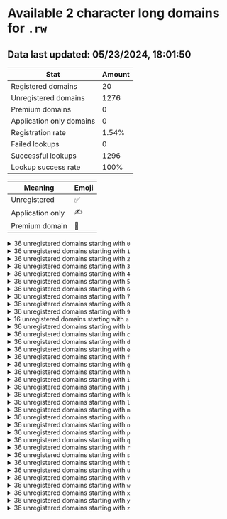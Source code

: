 # Available 2 character long domains for `.rw`

## Data last updated: 05/23/2024, 18:01:50

|Stat|Amount|
|--|--|
|Registered domains|20|
|Unregistered domains|1276|
|Premium domains|0|
|Application only domains|0|
|Registration rate|1.54%|
|Failed lookups|0|
|Successful lookups|1296|
|Lookup success rate|100%|


|Meaning|Emoji|
|--|--|
|Unregistered|:white_check_mark:|
|Application only|:writing_hand:|
|Premium domain|:gem:|

<details>
<summary>36 unregistered domains starting with <bold><code>0</code></bold></summary>

|Type|Domain|
|--|--|
|:white_check_mark:|`00.rw`|
|:white_check_mark:|`01.rw`|
|:white_check_mark:|`02.rw`|
|:white_check_mark:|`03.rw`|
|:white_check_mark:|`04.rw`|
|:white_check_mark:|`05.rw`|
|:white_check_mark:|`06.rw`|
|:white_check_mark:|`07.rw`|
|:white_check_mark:|`08.rw`|
|:white_check_mark:|`09.rw`|
|:white_check_mark:|`0a.rw`|
|:white_check_mark:|`0b.rw`|
|:white_check_mark:|`0c.rw`|
|:white_check_mark:|`0d.rw`|
|:white_check_mark:|`0e.rw`|
|:white_check_mark:|`0f.rw`|
|:white_check_mark:|`0g.rw`|
|:white_check_mark:|`0h.rw`|
|:white_check_mark:|`0i.rw`|
|:white_check_mark:|`0j.rw`|
|:white_check_mark:|`0k.rw`|
|:white_check_mark:|`0l.rw`|
|:white_check_mark:|`0m.rw`|
|:white_check_mark:|`0n.rw`|
|:white_check_mark:|`0o.rw`|
|:white_check_mark:|`0p.rw`|
|:white_check_mark:|`0q.rw`|
|:white_check_mark:|`0r.rw`|
|:white_check_mark:|`0s.rw`|
|:white_check_mark:|`0t.rw`|
|:white_check_mark:|`0u.rw`|
|:white_check_mark:|`0v.rw`|
|:white_check_mark:|`0w.rw`|
|:white_check_mark:|`0x.rw`|
|:white_check_mark:|`0y.rw`|
|:white_check_mark:|`0z.rw`|
</details>
<details>
<summary>36 unregistered domains starting with <bold><code>1</code></bold></summary>

|Type|Domain|
|--|--|
|:white_check_mark:|`10.rw`|
|:white_check_mark:|`11.rw`|
|:white_check_mark:|`12.rw`|
|:white_check_mark:|`13.rw`|
|:white_check_mark:|`14.rw`|
|:white_check_mark:|`15.rw`|
|:white_check_mark:|`16.rw`|
|:white_check_mark:|`17.rw`|
|:white_check_mark:|`18.rw`|
|:white_check_mark:|`19.rw`|
|:white_check_mark:|`1a.rw`|
|:white_check_mark:|`1b.rw`|
|:white_check_mark:|`1c.rw`|
|:white_check_mark:|`1d.rw`|
|:white_check_mark:|`1e.rw`|
|:white_check_mark:|`1f.rw`|
|:white_check_mark:|`1g.rw`|
|:white_check_mark:|`1h.rw`|
|:white_check_mark:|`1i.rw`|
|:white_check_mark:|`1j.rw`|
|:white_check_mark:|`1k.rw`|
|:white_check_mark:|`1l.rw`|
|:white_check_mark:|`1m.rw`|
|:white_check_mark:|`1n.rw`|
|:white_check_mark:|`1o.rw`|
|:white_check_mark:|`1p.rw`|
|:white_check_mark:|`1q.rw`|
|:white_check_mark:|`1r.rw`|
|:white_check_mark:|`1s.rw`|
|:white_check_mark:|`1t.rw`|
|:white_check_mark:|`1u.rw`|
|:white_check_mark:|`1v.rw`|
|:white_check_mark:|`1w.rw`|
|:white_check_mark:|`1x.rw`|
|:white_check_mark:|`1y.rw`|
|:white_check_mark:|`1z.rw`|
</details>
<details>
<summary>36 unregistered domains starting with <bold><code>2</code></bold></summary>

|Type|Domain|
|--|--|
|:white_check_mark:|`20.rw`|
|:white_check_mark:|`21.rw`|
|:white_check_mark:|`22.rw`|
|:white_check_mark:|`23.rw`|
|:white_check_mark:|`24.rw`|
|:white_check_mark:|`25.rw`|
|:white_check_mark:|`26.rw`|
|:white_check_mark:|`27.rw`|
|:white_check_mark:|`28.rw`|
|:white_check_mark:|`29.rw`|
|:white_check_mark:|`2a.rw`|
|:white_check_mark:|`2b.rw`|
|:white_check_mark:|`2c.rw`|
|:white_check_mark:|`2d.rw`|
|:white_check_mark:|`2e.rw`|
|:white_check_mark:|`2f.rw`|
|:white_check_mark:|`2g.rw`|
|:white_check_mark:|`2h.rw`|
|:white_check_mark:|`2i.rw`|
|:white_check_mark:|`2j.rw`|
|:white_check_mark:|`2k.rw`|
|:white_check_mark:|`2l.rw`|
|:white_check_mark:|`2m.rw`|
|:white_check_mark:|`2n.rw`|
|:white_check_mark:|`2o.rw`|
|:white_check_mark:|`2p.rw`|
|:white_check_mark:|`2q.rw`|
|:white_check_mark:|`2r.rw`|
|:white_check_mark:|`2s.rw`|
|:white_check_mark:|`2t.rw`|
|:white_check_mark:|`2u.rw`|
|:white_check_mark:|`2v.rw`|
|:white_check_mark:|`2w.rw`|
|:white_check_mark:|`2x.rw`|
|:white_check_mark:|`2y.rw`|
|:white_check_mark:|`2z.rw`|
</details>
<details>
<summary>36 unregistered domains starting with <bold><code>3</code></bold></summary>

|Type|Domain|
|--|--|
|:white_check_mark:|`30.rw`|
|:white_check_mark:|`31.rw`|
|:white_check_mark:|`32.rw`|
|:white_check_mark:|`33.rw`|
|:white_check_mark:|`34.rw`|
|:white_check_mark:|`35.rw`|
|:white_check_mark:|`36.rw`|
|:white_check_mark:|`37.rw`|
|:white_check_mark:|`38.rw`|
|:white_check_mark:|`39.rw`|
|:white_check_mark:|`3a.rw`|
|:white_check_mark:|`3b.rw`|
|:white_check_mark:|`3c.rw`|
|:white_check_mark:|`3d.rw`|
|:white_check_mark:|`3e.rw`|
|:white_check_mark:|`3f.rw`|
|:white_check_mark:|`3g.rw`|
|:white_check_mark:|`3h.rw`|
|:white_check_mark:|`3i.rw`|
|:white_check_mark:|`3j.rw`|
|:white_check_mark:|`3k.rw`|
|:white_check_mark:|`3l.rw`|
|:white_check_mark:|`3m.rw`|
|:white_check_mark:|`3n.rw`|
|:white_check_mark:|`3o.rw`|
|:white_check_mark:|`3p.rw`|
|:white_check_mark:|`3q.rw`|
|:white_check_mark:|`3r.rw`|
|:white_check_mark:|`3s.rw`|
|:white_check_mark:|`3t.rw`|
|:white_check_mark:|`3u.rw`|
|:white_check_mark:|`3v.rw`|
|:white_check_mark:|`3w.rw`|
|:white_check_mark:|`3x.rw`|
|:white_check_mark:|`3y.rw`|
|:white_check_mark:|`3z.rw`|
</details>
<details>
<summary>36 unregistered domains starting with <bold><code>4</code></bold></summary>

|Type|Domain|
|--|--|
|:white_check_mark:|`40.rw`|
|:white_check_mark:|`41.rw`|
|:white_check_mark:|`42.rw`|
|:white_check_mark:|`43.rw`|
|:white_check_mark:|`44.rw`|
|:white_check_mark:|`45.rw`|
|:white_check_mark:|`46.rw`|
|:white_check_mark:|`47.rw`|
|:white_check_mark:|`48.rw`|
|:white_check_mark:|`49.rw`|
|:white_check_mark:|`4a.rw`|
|:white_check_mark:|`4b.rw`|
|:white_check_mark:|`4c.rw`|
|:white_check_mark:|`4d.rw`|
|:white_check_mark:|`4e.rw`|
|:white_check_mark:|`4f.rw`|
|:white_check_mark:|`4g.rw`|
|:white_check_mark:|`4h.rw`|
|:white_check_mark:|`4i.rw`|
|:white_check_mark:|`4j.rw`|
|:white_check_mark:|`4k.rw`|
|:white_check_mark:|`4l.rw`|
|:white_check_mark:|`4m.rw`|
|:white_check_mark:|`4n.rw`|
|:white_check_mark:|`4o.rw`|
|:white_check_mark:|`4p.rw`|
|:white_check_mark:|`4q.rw`|
|:white_check_mark:|`4r.rw`|
|:white_check_mark:|`4s.rw`|
|:white_check_mark:|`4t.rw`|
|:white_check_mark:|`4u.rw`|
|:white_check_mark:|`4v.rw`|
|:white_check_mark:|`4w.rw`|
|:white_check_mark:|`4x.rw`|
|:white_check_mark:|`4y.rw`|
|:white_check_mark:|`4z.rw`|
</details>
<details>
<summary>36 unregistered domains starting with <bold><code>5</code></bold></summary>

|Type|Domain|
|--|--|
|:white_check_mark:|`50.rw`|
|:white_check_mark:|`51.rw`|
|:white_check_mark:|`52.rw`|
|:white_check_mark:|`53.rw`|
|:white_check_mark:|`54.rw`|
|:white_check_mark:|`55.rw`|
|:white_check_mark:|`56.rw`|
|:white_check_mark:|`57.rw`|
|:white_check_mark:|`58.rw`|
|:white_check_mark:|`59.rw`|
|:white_check_mark:|`5a.rw`|
|:white_check_mark:|`5b.rw`|
|:white_check_mark:|`5c.rw`|
|:white_check_mark:|`5d.rw`|
|:white_check_mark:|`5e.rw`|
|:white_check_mark:|`5f.rw`|
|:white_check_mark:|`5g.rw`|
|:white_check_mark:|`5h.rw`|
|:white_check_mark:|`5i.rw`|
|:white_check_mark:|`5j.rw`|
|:white_check_mark:|`5k.rw`|
|:white_check_mark:|`5l.rw`|
|:white_check_mark:|`5m.rw`|
|:white_check_mark:|`5n.rw`|
|:white_check_mark:|`5o.rw`|
|:white_check_mark:|`5p.rw`|
|:white_check_mark:|`5q.rw`|
|:white_check_mark:|`5r.rw`|
|:white_check_mark:|`5s.rw`|
|:white_check_mark:|`5t.rw`|
|:white_check_mark:|`5u.rw`|
|:white_check_mark:|`5v.rw`|
|:white_check_mark:|`5w.rw`|
|:white_check_mark:|`5x.rw`|
|:white_check_mark:|`5y.rw`|
|:white_check_mark:|`5z.rw`|
</details>
<details>
<summary>36 unregistered domains starting with <bold><code>6</code></bold></summary>

|Type|Domain|
|--|--|
|:white_check_mark:|`60.rw`|
|:white_check_mark:|`61.rw`|
|:white_check_mark:|`62.rw`|
|:white_check_mark:|`63.rw`|
|:white_check_mark:|`64.rw`|
|:white_check_mark:|`65.rw`|
|:white_check_mark:|`66.rw`|
|:white_check_mark:|`67.rw`|
|:white_check_mark:|`68.rw`|
|:white_check_mark:|`69.rw`|
|:white_check_mark:|`6a.rw`|
|:white_check_mark:|`6b.rw`|
|:white_check_mark:|`6c.rw`|
|:white_check_mark:|`6d.rw`|
|:white_check_mark:|`6e.rw`|
|:white_check_mark:|`6f.rw`|
|:white_check_mark:|`6g.rw`|
|:white_check_mark:|`6h.rw`|
|:white_check_mark:|`6i.rw`|
|:white_check_mark:|`6j.rw`|
|:white_check_mark:|`6k.rw`|
|:white_check_mark:|`6l.rw`|
|:white_check_mark:|`6m.rw`|
|:white_check_mark:|`6n.rw`|
|:white_check_mark:|`6o.rw`|
|:white_check_mark:|`6p.rw`|
|:white_check_mark:|`6q.rw`|
|:white_check_mark:|`6r.rw`|
|:white_check_mark:|`6s.rw`|
|:white_check_mark:|`6t.rw`|
|:white_check_mark:|`6u.rw`|
|:white_check_mark:|`6v.rw`|
|:white_check_mark:|`6w.rw`|
|:white_check_mark:|`6x.rw`|
|:white_check_mark:|`6y.rw`|
|:white_check_mark:|`6z.rw`|
</details>
<details>
<summary>36 unregistered domains starting with <bold><code>7</code></bold></summary>

|Type|Domain|
|--|--|
|:white_check_mark:|`70.rw`|
|:white_check_mark:|`71.rw`|
|:white_check_mark:|`72.rw`|
|:white_check_mark:|`73.rw`|
|:white_check_mark:|`74.rw`|
|:white_check_mark:|`75.rw`|
|:white_check_mark:|`76.rw`|
|:white_check_mark:|`77.rw`|
|:white_check_mark:|`78.rw`|
|:white_check_mark:|`79.rw`|
|:white_check_mark:|`7a.rw`|
|:white_check_mark:|`7b.rw`|
|:white_check_mark:|`7c.rw`|
|:white_check_mark:|`7d.rw`|
|:white_check_mark:|`7e.rw`|
|:white_check_mark:|`7f.rw`|
|:white_check_mark:|`7g.rw`|
|:white_check_mark:|`7h.rw`|
|:white_check_mark:|`7i.rw`|
|:white_check_mark:|`7j.rw`|
|:white_check_mark:|`7k.rw`|
|:white_check_mark:|`7l.rw`|
|:white_check_mark:|`7m.rw`|
|:white_check_mark:|`7n.rw`|
|:white_check_mark:|`7o.rw`|
|:white_check_mark:|`7p.rw`|
|:white_check_mark:|`7q.rw`|
|:white_check_mark:|`7r.rw`|
|:white_check_mark:|`7s.rw`|
|:white_check_mark:|`7t.rw`|
|:white_check_mark:|`7u.rw`|
|:white_check_mark:|`7v.rw`|
|:white_check_mark:|`7w.rw`|
|:white_check_mark:|`7x.rw`|
|:white_check_mark:|`7y.rw`|
|:white_check_mark:|`7z.rw`|
</details>
<details>
<summary>36 unregistered domains starting with <bold><code>8</code></bold></summary>

|Type|Domain|
|--|--|
|:white_check_mark:|`80.rw`|
|:white_check_mark:|`81.rw`|
|:white_check_mark:|`82.rw`|
|:white_check_mark:|`83.rw`|
|:white_check_mark:|`84.rw`|
|:white_check_mark:|`85.rw`|
|:white_check_mark:|`86.rw`|
|:white_check_mark:|`87.rw`|
|:white_check_mark:|`88.rw`|
|:white_check_mark:|`89.rw`|
|:white_check_mark:|`8a.rw`|
|:white_check_mark:|`8b.rw`|
|:white_check_mark:|`8c.rw`|
|:white_check_mark:|`8d.rw`|
|:white_check_mark:|`8e.rw`|
|:white_check_mark:|`8f.rw`|
|:white_check_mark:|`8g.rw`|
|:white_check_mark:|`8h.rw`|
|:white_check_mark:|`8i.rw`|
|:white_check_mark:|`8j.rw`|
|:white_check_mark:|`8k.rw`|
|:white_check_mark:|`8l.rw`|
|:white_check_mark:|`8m.rw`|
|:white_check_mark:|`8n.rw`|
|:white_check_mark:|`8o.rw`|
|:white_check_mark:|`8p.rw`|
|:white_check_mark:|`8q.rw`|
|:white_check_mark:|`8r.rw`|
|:white_check_mark:|`8s.rw`|
|:white_check_mark:|`8t.rw`|
|:white_check_mark:|`8u.rw`|
|:white_check_mark:|`8v.rw`|
|:white_check_mark:|`8w.rw`|
|:white_check_mark:|`8x.rw`|
|:white_check_mark:|`8y.rw`|
|:white_check_mark:|`8z.rw`|
</details>
<details>
<summary>36 unregistered domains starting with <bold><code>9</code></bold></summary>

|Type|Domain|
|--|--|
|:white_check_mark:|`90.rw`|
|:white_check_mark:|`91.rw`|
|:white_check_mark:|`92.rw`|
|:white_check_mark:|`93.rw`|
|:white_check_mark:|`94.rw`|
|:white_check_mark:|`95.rw`|
|:white_check_mark:|`96.rw`|
|:white_check_mark:|`97.rw`|
|:white_check_mark:|`98.rw`|
|:white_check_mark:|`99.rw`|
|:white_check_mark:|`9a.rw`|
|:white_check_mark:|`9b.rw`|
|:white_check_mark:|`9c.rw`|
|:white_check_mark:|`9d.rw`|
|:white_check_mark:|`9e.rw`|
|:white_check_mark:|`9f.rw`|
|:white_check_mark:|`9g.rw`|
|:white_check_mark:|`9h.rw`|
|:white_check_mark:|`9i.rw`|
|:white_check_mark:|`9j.rw`|
|:white_check_mark:|`9k.rw`|
|:white_check_mark:|`9l.rw`|
|:white_check_mark:|`9m.rw`|
|:white_check_mark:|`9n.rw`|
|:white_check_mark:|`9o.rw`|
|:white_check_mark:|`9p.rw`|
|:white_check_mark:|`9q.rw`|
|:white_check_mark:|`9r.rw`|
|:white_check_mark:|`9s.rw`|
|:white_check_mark:|`9t.rw`|
|:white_check_mark:|`9u.rw`|
|:white_check_mark:|`9v.rw`|
|:white_check_mark:|`9w.rw`|
|:white_check_mark:|`9x.rw`|
|:white_check_mark:|`9y.rw`|
|:white_check_mark:|`9z.rw`|
</details>
<details>
<summary>16 unregistered domains starting with <bold><code>a</code></bold></summary>

|Type|Domain|
|--|--|
|:white_check_mark:|`a0.rw`|
|:white_check_mark:|`a1.rw`|
|:white_check_mark:|`a2.rw`|
|:white_check_mark:|`a3.rw`|
|:white_check_mark:|`a4.rw`|
|:white_check_mark:|`a5.rw`|
|:white_check_mark:|`a6.rw`|
|:white_check_mark:|`a7.rw`|
|:white_check_mark:|`a8.rw`|
|:white_check_mark:|`a9.rw`|
|:white_check_mark:|`aa.rw`|
|:white_check_mark:|`av.rw`|
|:white_check_mark:|`aw.rw`|
|:white_check_mark:|`ax.rw`|
|:white_check_mark:|`ay.rw`|
|:white_check_mark:|`az.rw`|
</details>
<details>
<summary>36 unregistered domains starting with <bold><code>b</code></bold></summary>

|Type|Domain|
|--|--|
|:white_check_mark:|`b0.rw`|
|:white_check_mark:|`b1.rw`|
|:white_check_mark:|`b2.rw`|
|:white_check_mark:|`b3.rw`|
|:white_check_mark:|`b4.rw`|
|:white_check_mark:|`b5.rw`|
|:white_check_mark:|`b6.rw`|
|:white_check_mark:|`b7.rw`|
|:white_check_mark:|`b8.rw`|
|:white_check_mark:|`b9.rw`|
|:white_check_mark:|`ba.rw`|
|:white_check_mark:|`bb.rw`|
|:white_check_mark:|`bc.rw`|
|:white_check_mark:|`bd.rw`|
|:white_check_mark:|`be.rw`|
|:white_check_mark:|`bf.rw`|
|:white_check_mark:|`bg.rw`|
|:white_check_mark:|`bh.rw`|
|:white_check_mark:|`bi.rw`|
|:white_check_mark:|`bj.rw`|
|:white_check_mark:|`bk.rw`|
|:white_check_mark:|`bl.rw`|
|:white_check_mark:|`bm.rw`|
|:white_check_mark:|`bn.rw`|
|:white_check_mark:|`bo.rw`|
|:white_check_mark:|`bp.rw`|
|:white_check_mark:|`bq.rw`|
|:white_check_mark:|`br.rw`|
|:white_check_mark:|`bs.rw`|
|:white_check_mark:|`bt.rw`|
|:white_check_mark:|`bu.rw`|
|:white_check_mark:|`bv.rw`|
|:white_check_mark:|`bw.rw`|
|:white_check_mark:|`bx.rw`|
|:white_check_mark:|`by.rw`|
|:white_check_mark:|`bz.rw`|
</details>
<details>
<summary>36 unregistered domains starting with <bold><code>c</code></bold></summary>

|Type|Domain|
|--|--|
|:white_check_mark:|`c0.rw`|
|:white_check_mark:|`c1.rw`|
|:white_check_mark:|`c2.rw`|
|:white_check_mark:|`c3.rw`|
|:white_check_mark:|`c4.rw`|
|:white_check_mark:|`c5.rw`|
|:white_check_mark:|`c6.rw`|
|:white_check_mark:|`c7.rw`|
|:white_check_mark:|`c8.rw`|
|:white_check_mark:|`c9.rw`|
|:white_check_mark:|`ca.rw`|
|:white_check_mark:|`cb.rw`|
|:white_check_mark:|`cc.rw`|
|:white_check_mark:|`cd.rw`|
|:white_check_mark:|`ce.rw`|
|:white_check_mark:|`cf.rw`|
|:white_check_mark:|`cg.rw`|
|:white_check_mark:|`ch.rw`|
|:white_check_mark:|`ci.rw`|
|:white_check_mark:|`cj.rw`|
|:white_check_mark:|`ck.rw`|
|:white_check_mark:|`cl.rw`|
|:white_check_mark:|`cm.rw`|
|:white_check_mark:|`cn.rw`|
|:white_check_mark:|`co.rw`|
|:white_check_mark:|`cp.rw`|
|:white_check_mark:|`cq.rw`|
|:white_check_mark:|`cr.rw`|
|:white_check_mark:|`cs.rw`|
|:white_check_mark:|`ct.rw`|
|:white_check_mark:|`cu.rw`|
|:white_check_mark:|`cv.rw`|
|:white_check_mark:|`cw.rw`|
|:white_check_mark:|`cx.rw`|
|:white_check_mark:|`cy.rw`|
|:white_check_mark:|`cz.rw`|
</details>
<details>
<summary>36 unregistered domains starting with <bold><code>d</code></bold></summary>

|Type|Domain|
|--|--|
|:white_check_mark:|`d0.rw`|
|:white_check_mark:|`d1.rw`|
|:white_check_mark:|`d2.rw`|
|:white_check_mark:|`d3.rw`|
|:white_check_mark:|`d4.rw`|
|:white_check_mark:|`d5.rw`|
|:white_check_mark:|`d6.rw`|
|:white_check_mark:|`d7.rw`|
|:white_check_mark:|`d8.rw`|
|:white_check_mark:|`d9.rw`|
|:white_check_mark:|`da.rw`|
|:white_check_mark:|`db.rw`|
|:white_check_mark:|`dc.rw`|
|:white_check_mark:|`dd.rw`|
|:white_check_mark:|`de.rw`|
|:white_check_mark:|`df.rw`|
|:white_check_mark:|`dg.rw`|
|:white_check_mark:|`dh.rw`|
|:white_check_mark:|`di.rw`|
|:white_check_mark:|`dj.rw`|
|:white_check_mark:|`dk.rw`|
|:white_check_mark:|`dl.rw`|
|:white_check_mark:|`dm.rw`|
|:white_check_mark:|`dn.rw`|
|:white_check_mark:|`do.rw`|
|:white_check_mark:|`dp.rw`|
|:white_check_mark:|`dq.rw`|
|:white_check_mark:|`dr.rw`|
|:white_check_mark:|`ds.rw`|
|:white_check_mark:|`dt.rw`|
|:white_check_mark:|`du.rw`|
|:white_check_mark:|`dv.rw`|
|:white_check_mark:|`dw.rw`|
|:white_check_mark:|`dx.rw`|
|:white_check_mark:|`dy.rw`|
|:white_check_mark:|`dz.rw`|
</details>
<details>
<summary>36 unregistered domains starting with <bold><code>e</code></bold></summary>

|Type|Domain|
|--|--|
|:white_check_mark:|`e0.rw`|
|:white_check_mark:|`e1.rw`|
|:white_check_mark:|`e2.rw`|
|:white_check_mark:|`e3.rw`|
|:white_check_mark:|`e4.rw`|
|:white_check_mark:|`e5.rw`|
|:white_check_mark:|`e6.rw`|
|:white_check_mark:|`e7.rw`|
|:white_check_mark:|`e8.rw`|
|:white_check_mark:|`e9.rw`|
|:white_check_mark:|`ea.rw`|
|:white_check_mark:|`eb.rw`|
|:white_check_mark:|`ec.rw`|
|:white_check_mark:|`ed.rw`|
|:white_check_mark:|`ee.rw`|
|:white_check_mark:|`ef.rw`|
|:white_check_mark:|`eg.rw`|
|:white_check_mark:|`eh.rw`|
|:white_check_mark:|`ei.rw`|
|:white_check_mark:|`ej.rw`|
|:white_check_mark:|`ek.rw`|
|:white_check_mark:|`el.rw`|
|:white_check_mark:|`em.rw`|
|:white_check_mark:|`en.rw`|
|:white_check_mark:|`eo.rw`|
|:white_check_mark:|`ep.rw`|
|:white_check_mark:|`eq.rw`|
|:white_check_mark:|`er.rw`|
|:white_check_mark:|`es.rw`|
|:white_check_mark:|`et.rw`|
|:white_check_mark:|`eu.rw`|
|:white_check_mark:|`ev.rw`|
|:white_check_mark:|`ew.rw`|
|:white_check_mark:|`ex.rw`|
|:white_check_mark:|`ey.rw`|
|:white_check_mark:|`ez.rw`|
</details>
<details>
<summary>36 unregistered domains starting with <bold><code>f</code></bold></summary>

|Type|Domain|
|--|--|
|:white_check_mark:|`f0.rw`|
|:white_check_mark:|`f1.rw`|
|:white_check_mark:|`f2.rw`|
|:white_check_mark:|`f3.rw`|
|:white_check_mark:|`f4.rw`|
|:white_check_mark:|`f5.rw`|
|:white_check_mark:|`f6.rw`|
|:white_check_mark:|`f7.rw`|
|:white_check_mark:|`f8.rw`|
|:white_check_mark:|`f9.rw`|
|:white_check_mark:|`fa.rw`|
|:white_check_mark:|`fb.rw`|
|:white_check_mark:|`fc.rw`|
|:white_check_mark:|`fd.rw`|
|:white_check_mark:|`fe.rw`|
|:white_check_mark:|`ff.rw`|
|:white_check_mark:|`fg.rw`|
|:white_check_mark:|`fh.rw`|
|:white_check_mark:|`fi.rw`|
|:white_check_mark:|`fj.rw`|
|:white_check_mark:|`fk.rw`|
|:white_check_mark:|`fl.rw`|
|:white_check_mark:|`fm.rw`|
|:white_check_mark:|`fn.rw`|
|:white_check_mark:|`fo.rw`|
|:white_check_mark:|`fp.rw`|
|:white_check_mark:|`fq.rw`|
|:white_check_mark:|`fr.rw`|
|:white_check_mark:|`fs.rw`|
|:white_check_mark:|`ft.rw`|
|:white_check_mark:|`fu.rw`|
|:white_check_mark:|`fv.rw`|
|:white_check_mark:|`fw.rw`|
|:white_check_mark:|`fx.rw`|
|:white_check_mark:|`fy.rw`|
|:white_check_mark:|`fz.rw`|
</details>
<details>
<summary>36 unregistered domains starting with <bold><code>g</code></bold></summary>

|Type|Domain|
|--|--|
|:white_check_mark:|`g0.rw`|
|:white_check_mark:|`g1.rw`|
|:white_check_mark:|`g2.rw`|
|:white_check_mark:|`g3.rw`|
|:white_check_mark:|`g4.rw`|
|:white_check_mark:|`g5.rw`|
|:white_check_mark:|`g6.rw`|
|:white_check_mark:|`g7.rw`|
|:white_check_mark:|`g8.rw`|
|:white_check_mark:|`g9.rw`|
|:white_check_mark:|`ga.rw`|
|:white_check_mark:|`gb.rw`|
|:white_check_mark:|`gc.rw`|
|:white_check_mark:|`gd.rw`|
|:white_check_mark:|`ge.rw`|
|:white_check_mark:|`gf.rw`|
|:white_check_mark:|`gg.rw`|
|:white_check_mark:|`gh.rw`|
|:white_check_mark:|`gi.rw`|
|:white_check_mark:|`gj.rw`|
|:white_check_mark:|`gk.rw`|
|:white_check_mark:|`gl.rw`|
|:white_check_mark:|`gm.rw`|
|:white_check_mark:|`gn.rw`|
|:white_check_mark:|`go.rw`|
|:white_check_mark:|`gp.rw`|
|:white_check_mark:|`gq.rw`|
|:white_check_mark:|`gr.rw`|
|:white_check_mark:|`gs.rw`|
|:white_check_mark:|`gt.rw`|
|:white_check_mark:|`gu.rw`|
|:white_check_mark:|`gv.rw`|
|:white_check_mark:|`gw.rw`|
|:white_check_mark:|`gx.rw`|
|:white_check_mark:|`gy.rw`|
|:white_check_mark:|`gz.rw`|
</details>
<details>
<summary>36 unregistered domains starting with <bold><code>h</code></bold></summary>

|Type|Domain|
|--|--|
|:white_check_mark:|`h0.rw`|
|:white_check_mark:|`h1.rw`|
|:white_check_mark:|`h2.rw`|
|:white_check_mark:|`h3.rw`|
|:white_check_mark:|`h4.rw`|
|:white_check_mark:|`h5.rw`|
|:white_check_mark:|`h6.rw`|
|:white_check_mark:|`h7.rw`|
|:white_check_mark:|`h8.rw`|
|:white_check_mark:|`h9.rw`|
|:white_check_mark:|`ha.rw`|
|:white_check_mark:|`hb.rw`|
|:white_check_mark:|`hc.rw`|
|:white_check_mark:|`hd.rw`|
|:white_check_mark:|`he.rw`|
|:white_check_mark:|`hf.rw`|
|:white_check_mark:|`hg.rw`|
|:white_check_mark:|`hh.rw`|
|:white_check_mark:|`hi.rw`|
|:white_check_mark:|`hj.rw`|
|:white_check_mark:|`hk.rw`|
|:white_check_mark:|`hl.rw`|
|:white_check_mark:|`hm.rw`|
|:white_check_mark:|`hn.rw`|
|:white_check_mark:|`ho.rw`|
|:white_check_mark:|`hp.rw`|
|:white_check_mark:|`hq.rw`|
|:white_check_mark:|`hr.rw`|
|:white_check_mark:|`hs.rw`|
|:white_check_mark:|`ht.rw`|
|:white_check_mark:|`hu.rw`|
|:white_check_mark:|`hv.rw`|
|:white_check_mark:|`hw.rw`|
|:white_check_mark:|`hx.rw`|
|:white_check_mark:|`hy.rw`|
|:white_check_mark:|`hz.rw`|
</details>
<details>
<summary>36 unregistered domains starting with <bold><code>i</code></bold></summary>

|Type|Domain|
|--|--|
|:white_check_mark:|`i0.rw`|
|:white_check_mark:|`i1.rw`|
|:white_check_mark:|`i2.rw`|
|:white_check_mark:|`i3.rw`|
|:white_check_mark:|`i4.rw`|
|:white_check_mark:|`i5.rw`|
|:white_check_mark:|`i6.rw`|
|:white_check_mark:|`i7.rw`|
|:white_check_mark:|`i8.rw`|
|:white_check_mark:|`i9.rw`|
|:white_check_mark:|`ia.rw`|
|:white_check_mark:|`ib.rw`|
|:white_check_mark:|`ic.rw`|
|:white_check_mark:|`id.rw`|
|:white_check_mark:|`ie.rw`|
|:white_check_mark:|`if.rw`|
|:white_check_mark:|`ig.rw`|
|:white_check_mark:|`ih.rw`|
|:white_check_mark:|`ii.rw`|
|:white_check_mark:|`ij.rw`|
|:white_check_mark:|`ik.rw`|
|:white_check_mark:|`il.rw`|
|:white_check_mark:|`im.rw`|
|:white_check_mark:|`in.rw`|
|:white_check_mark:|`io.rw`|
|:white_check_mark:|`ip.rw`|
|:white_check_mark:|`iq.rw`|
|:white_check_mark:|`ir.rw`|
|:white_check_mark:|`is.rw`|
|:white_check_mark:|`it.rw`|
|:white_check_mark:|`iu.rw`|
|:white_check_mark:|`iv.rw`|
|:white_check_mark:|`iw.rw`|
|:white_check_mark:|`ix.rw`|
|:white_check_mark:|`iy.rw`|
|:white_check_mark:|`iz.rw`|
</details>
<details>
<summary>36 unregistered domains starting with <bold><code>j</code></bold></summary>

|Type|Domain|
|--|--|
|:white_check_mark:|`j0.rw`|
|:white_check_mark:|`j1.rw`|
|:white_check_mark:|`j2.rw`|
|:white_check_mark:|`j3.rw`|
|:white_check_mark:|`j4.rw`|
|:white_check_mark:|`j5.rw`|
|:white_check_mark:|`j6.rw`|
|:white_check_mark:|`j7.rw`|
|:white_check_mark:|`j8.rw`|
|:white_check_mark:|`j9.rw`|
|:white_check_mark:|`ja.rw`|
|:white_check_mark:|`jb.rw`|
|:white_check_mark:|`jc.rw`|
|:white_check_mark:|`jd.rw`|
|:white_check_mark:|`je.rw`|
|:white_check_mark:|`jf.rw`|
|:white_check_mark:|`jg.rw`|
|:white_check_mark:|`jh.rw`|
|:white_check_mark:|`ji.rw`|
|:white_check_mark:|`jj.rw`|
|:white_check_mark:|`jk.rw`|
|:white_check_mark:|`jl.rw`|
|:white_check_mark:|`jm.rw`|
|:white_check_mark:|`jn.rw`|
|:white_check_mark:|`jo.rw`|
|:white_check_mark:|`jp.rw`|
|:white_check_mark:|`jq.rw`|
|:white_check_mark:|`jr.rw`|
|:white_check_mark:|`js.rw`|
|:white_check_mark:|`jt.rw`|
|:white_check_mark:|`ju.rw`|
|:white_check_mark:|`jv.rw`|
|:white_check_mark:|`jw.rw`|
|:white_check_mark:|`jx.rw`|
|:white_check_mark:|`jy.rw`|
|:white_check_mark:|`jz.rw`|
</details>
<details>
<summary>36 unregistered domains starting with <bold><code>k</code></bold></summary>

|Type|Domain|
|--|--|
|:white_check_mark:|`k0.rw`|
|:white_check_mark:|`k1.rw`|
|:white_check_mark:|`k2.rw`|
|:white_check_mark:|`k3.rw`|
|:white_check_mark:|`k4.rw`|
|:white_check_mark:|`k5.rw`|
|:white_check_mark:|`k6.rw`|
|:white_check_mark:|`k7.rw`|
|:white_check_mark:|`k8.rw`|
|:white_check_mark:|`k9.rw`|
|:white_check_mark:|`ka.rw`|
|:white_check_mark:|`kb.rw`|
|:white_check_mark:|`kc.rw`|
|:white_check_mark:|`kd.rw`|
|:white_check_mark:|`ke.rw`|
|:white_check_mark:|`kf.rw`|
|:white_check_mark:|`kg.rw`|
|:white_check_mark:|`kh.rw`|
|:white_check_mark:|`ki.rw`|
|:white_check_mark:|`kj.rw`|
|:white_check_mark:|`kk.rw`|
|:white_check_mark:|`kl.rw`|
|:white_check_mark:|`km.rw`|
|:white_check_mark:|`kn.rw`|
|:white_check_mark:|`ko.rw`|
|:white_check_mark:|`kp.rw`|
|:white_check_mark:|`kq.rw`|
|:white_check_mark:|`kr.rw`|
|:white_check_mark:|`ks.rw`|
|:white_check_mark:|`kt.rw`|
|:white_check_mark:|`ku.rw`|
|:white_check_mark:|`kv.rw`|
|:white_check_mark:|`kw.rw`|
|:white_check_mark:|`kx.rw`|
|:white_check_mark:|`ky.rw`|
|:white_check_mark:|`kz.rw`|
</details>
<details>
<summary>36 unregistered domains starting with <bold><code>l</code></bold></summary>

|Type|Domain|
|--|--|
|:white_check_mark:|`l0.rw`|
|:white_check_mark:|`l1.rw`|
|:white_check_mark:|`l2.rw`|
|:white_check_mark:|`l3.rw`|
|:white_check_mark:|`l4.rw`|
|:white_check_mark:|`l5.rw`|
|:white_check_mark:|`l6.rw`|
|:white_check_mark:|`l7.rw`|
|:white_check_mark:|`l8.rw`|
|:white_check_mark:|`l9.rw`|
|:white_check_mark:|`la.rw`|
|:white_check_mark:|`lb.rw`|
|:white_check_mark:|`lc.rw`|
|:white_check_mark:|`ld.rw`|
|:white_check_mark:|`le.rw`|
|:white_check_mark:|`lf.rw`|
|:white_check_mark:|`lg.rw`|
|:white_check_mark:|`lh.rw`|
|:white_check_mark:|`li.rw`|
|:white_check_mark:|`lj.rw`|
|:white_check_mark:|`lk.rw`|
|:white_check_mark:|`ll.rw`|
|:white_check_mark:|`lm.rw`|
|:white_check_mark:|`ln.rw`|
|:white_check_mark:|`lo.rw`|
|:white_check_mark:|`lp.rw`|
|:white_check_mark:|`lq.rw`|
|:white_check_mark:|`lr.rw`|
|:white_check_mark:|`ls.rw`|
|:white_check_mark:|`lt.rw`|
|:white_check_mark:|`lu.rw`|
|:white_check_mark:|`lv.rw`|
|:white_check_mark:|`lw.rw`|
|:white_check_mark:|`lx.rw`|
|:white_check_mark:|`ly.rw`|
|:white_check_mark:|`lz.rw`|
</details>
<details>
<summary>36 unregistered domains starting with <bold><code>m</code></bold></summary>

|Type|Domain|
|--|--|
|:white_check_mark:|`m0.rw`|
|:white_check_mark:|`m1.rw`|
|:white_check_mark:|`m2.rw`|
|:white_check_mark:|`m3.rw`|
|:white_check_mark:|`m4.rw`|
|:white_check_mark:|`m5.rw`|
|:white_check_mark:|`m6.rw`|
|:white_check_mark:|`m7.rw`|
|:white_check_mark:|`m8.rw`|
|:white_check_mark:|`m9.rw`|
|:white_check_mark:|`ma.rw`|
|:white_check_mark:|`mb.rw`|
|:white_check_mark:|`mc.rw`|
|:white_check_mark:|`md.rw`|
|:white_check_mark:|`me.rw`|
|:white_check_mark:|`mf.rw`|
|:white_check_mark:|`mg.rw`|
|:white_check_mark:|`mh.rw`|
|:white_check_mark:|`mi.rw`|
|:white_check_mark:|`mj.rw`|
|:white_check_mark:|`mk.rw`|
|:white_check_mark:|`ml.rw`|
|:white_check_mark:|`mm.rw`|
|:white_check_mark:|`mn.rw`|
|:white_check_mark:|`mo.rw`|
|:white_check_mark:|`mp.rw`|
|:white_check_mark:|`mq.rw`|
|:white_check_mark:|`mr.rw`|
|:white_check_mark:|`ms.rw`|
|:white_check_mark:|`mt.rw`|
|:white_check_mark:|`mu.rw`|
|:white_check_mark:|`mv.rw`|
|:white_check_mark:|`mw.rw`|
|:white_check_mark:|`mx.rw`|
|:white_check_mark:|`my.rw`|
|:white_check_mark:|`mz.rw`|
</details>
<details>
<summary>36 unregistered domains starting with <bold><code>n</code></bold></summary>

|Type|Domain|
|--|--|
|:white_check_mark:|`n0.rw`|
|:white_check_mark:|`n1.rw`|
|:white_check_mark:|`n2.rw`|
|:white_check_mark:|`n3.rw`|
|:white_check_mark:|`n4.rw`|
|:white_check_mark:|`n5.rw`|
|:white_check_mark:|`n6.rw`|
|:white_check_mark:|`n7.rw`|
|:white_check_mark:|`n8.rw`|
|:white_check_mark:|`n9.rw`|
|:white_check_mark:|`na.rw`|
|:white_check_mark:|`nb.rw`|
|:white_check_mark:|`nc.rw`|
|:white_check_mark:|`nd.rw`|
|:white_check_mark:|`ne.rw`|
|:white_check_mark:|`nf.rw`|
|:white_check_mark:|`ng.rw`|
|:white_check_mark:|`nh.rw`|
|:white_check_mark:|`ni.rw`|
|:white_check_mark:|`nj.rw`|
|:white_check_mark:|`nk.rw`|
|:white_check_mark:|`nl.rw`|
|:white_check_mark:|`nm.rw`|
|:white_check_mark:|`nn.rw`|
|:white_check_mark:|`no.rw`|
|:white_check_mark:|`np.rw`|
|:white_check_mark:|`nq.rw`|
|:white_check_mark:|`nr.rw`|
|:white_check_mark:|`ns.rw`|
|:white_check_mark:|`nt.rw`|
|:white_check_mark:|`nu.rw`|
|:white_check_mark:|`nv.rw`|
|:white_check_mark:|`nw.rw`|
|:white_check_mark:|`nx.rw`|
|:white_check_mark:|`ny.rw`|
|:white_check_mark:|`nz.rw`|
</details>
<details>
<summary>36 unregistered domains starting with <bold><code>o</code></bold></summary>

|Type|Domain|
|--|--|
|:white_check_mark:|`o0.rw`|
|:white_check_mark:|`o1.rw`|
|:white_check_mark:|`o2.rw`|
|:white_check_mark:|`o3.rw`|
|:white_check_mark:|`o4.rw`|
|:white_check_mark:|`o5.rw`|
|:white_check_mark:|`o6.rw`|
|:white_check_mark:|`o7.rw`|
|:white_check_mark:|`o8.rw`|
|:white_check_mark:|`o9.rw`|
|:white_check_mark:|`oa.rw`|
|:white_check_mark:|`ob.rw`|
|:white_check_mark:|`oc.rw`|
|:white_check_mark:|`od.rw`|
|:white_check_mark:|`oe.rw`|
|:white_check_mark:|`of.rw`|
|:white_check_mark:|`og.rw`|
|:white_check_mark:|`oh.rw`|
|:white_check_mark:|`oi.rw`|
|:white_check_mark:|`oj.rw`|
|:white_check_mark:|`ok.rw`|
|:white_check_mark:|`ol.rw`|
|:white_check_mark:|`om.rw`|
|:white_check_mark:|`on.rw`|
|:white_check_mark:|`oo.rw`|
|:white_check_mark:|`op.rw`|
|:white_check_mark:|`oq.rw`|
|:white_check_mark:|`or.rw`|
|:white_check_mark:|`os.rw`|
|:white_check_mark:|`ot.rw`|
|:white_check_mark:|`ou.rw`|
|:white_check_mark:|`ov.rw`|
|:white_check_mark:|`ow.rw`|
|:white_check_mark:|`ox.rw`|
|:white_check_mark:|`oy.rw`|
|:white_check_mark:|`oz.rw`|
</details>
<details>
<summary>36 unregistered domains starting with <bold><code>p</code></bold></summary>

|Type|Domain|
|--|--|
|:white_check_mark:|`p0.rw`|
|:white_check_mark:|`p1.rw`|
|:white_check_mark:|`p2.rw`|
|:white_check_mark:|`p3.rw`|
|:white_check_mark:|`p4.rw`|
|:white_check_mark:|`p5.rw`|
|:white_check_mark:|`p6.rw`|
|:white_check_mark:|`p7.rw`|
|:white_check_mark:|`p8.rw`|
|:white_check_mark:|`p9.rw`|
|:white_check_mark:|`pa.rw`|
|:white_check_mark:|`pb.rw`|
|:white_check_mark:|`pc.rw`|
|:white_check_mark:|`pd.rw`|
|:white_check_mark:|`pe.rw`|
|:white_check_mark:|`pf.rw`|
|:white_check_mark:|`pg.rw`|
|:white_check_mark:|`ph.rw`|
|:white_check_mark:|`pi.rw`|
|:white_check_mark:|`pj.rw`|
|:white_check_mark:|`pk.rw`|
|:white_check_mark:|`pl.rw`|
|:white_check_mark:|`pm.rw`|
|:white_check_mark:|`pn.rw`|
|:white_check_mark:|`po.rw`|
|:white_check_mark:|`pp.rw`|
|:white_check_mark:|`pq.rw`|
|:white_check_mark:|`pr.rw`|
|:white_check_mark:|`ps.rw`|
|:white_check_mark:|`pt.rw`|
|:white_check_mark:|`pu.rw`|
|:white_check_mark:|`pv.rw`|
|:white_check_mark:|`pw.rw`|
|:white_check_mark:|`px.rw`|
|:white_check_mark:|`py.rw`|
|:white_check_mark:|`pz.rw`|
</details>
<details>
<summary>36 unregistered domains starting with <bold><code>q</code></bold></summary>

|Type|Domain|
|--|--|
|:white_check_mark:|`q0.rw`|
|:white_check_mark:|`q1.rw`|
|:white_check_mark:|`q2.rw`|
|:white_check_mark:|`q3.rw`|
|:white_check_mark:|`q4.rw`|
|:white_check_mark:|`q5.rw`|
|:white_check_mark:|`q6.rw`|
|:white_check_mark:|`q7.rw`|
|:white_check_mark:|`q8.rw`|
|:white_check_mark:|`q9.rw`|
|:white_check_mark:|`qa.rw`|
|:white_check_mark:|`qb.rw`|
|:white_check_mark:|`qc.rw`|
|:white_check_mark:|`qd.rw`|
|:white_check_mark:|`qe.rw`|
|:white_check_mark:|`qf.rw`|
|:white_check_mark:|`qg.rw`|
|:white_check_mark:|`qh.rw`|
|:white_check_mark:|`qi.rw`|
|:white_check_mark:|`qj.rw`|
|:white_check_mark:|`qk.rw`|
|:white_check_mark:|`ql.rw`|
|:white_check_mark:|`qm.rw`|
|:white_check_mark:|`qn.rw`|
|:white_check_mark:|`qo.rw`|
|:white_check_mark:|`qp.rw`|
|:white_check_mark:|`qq.rw`|
|:white_check_mark:|`qr.rw`|
|:white_check_mark:|`qs.rw`|
|:white_check_mark:|`qt.rw`|
|:white_check_mark:|`qu.rw`|
|:white_check_mark:|`qv.rw`|
|:white_check_mark:|`qw.rw`|
|:white_check_mark:|`qx.rw`|
|:white_check_mark:|`qy.rw`|
|:white_check_mark:|`qz.rw`|
</details>
<details>
<summary>36 unregistered domains starting with <bold><code>r</code></bold></summary>

|Type|Domain|
|--|--|
|:white_check_mark:|`r0.rw`|
|:white_check_mark:|`r1.rw`|
|:white_check_mark:|`r2.rw`|
|:white_check_mark:|`r3.rw`|
|:white_check_mark:|`r4.rw`|
|:white_check_mark:|`r5.rw`|
|:white_check_mark:|`r6.rw`|
|:white_check_mark:|`r7.rw`|
|:white_check_mark:|`r8.rw`|
|:white_check_mark:|`r9.rw`|
|:white_check_mark:|`ra.rw`|
|:white_check_mark:|`rb.rw`|
|:white_check_mark:|`rc.rw`|
|:white_check_mark:|`rd.rw`|
|:white_check_mark:|`re.rw`|
|:white_check_mark:|`rf.rw`|
|:white_check_mark:|`rg.rw`|
|:white_check_mark:|`rh.rw`|
|:white_check_mark:|`ri.rw`|
|:white_check_mark:|`rj.rw`|
|:white_check_mark:|`rk.rw`|
|:white_check_mark:|`rl.rw`|
|:white_check_mark:|`rm.rw`|
|:white_check_mark:|`rn.rw`|
|:white_check_mark:|`ro.rw`|
|:white_check_mark:|`rp.rw`|
|:white_check_mark:|`rq.rw`|
|:white_check_mark:|`rr.rw`|
|:white_check_mark:|`rs.rw`|
|:white_check_mark:|`rt.rw`|
|:white_check_mark:|`ru.rw`|
|:white_check_mark:|`rv.rw`|
|:white_check_mark:|`rw.rw`|
|:white_check_mark:|`rx.rw`|
|:white_check_mark:|`ry.rw`|
|:white_check_mark:|`rz.rw`|
</details>
<details>
<summary>36 unregistered domains starting with <bold><code>s</code></bold></summary>

|Type|Domain|
|--|--|
|:white_check_mark:|`s0.rw`|
|:white_check_mark:|`s1.rw`|
|:white_check_mark:|`s2.rw`|
|:white_check_mark:|`s3.rw`|
|:white_check_mark:|`s4.rw`|
|:white_check_mark:|`s5.rw`|
|:white_check_mark:|`s6.rw`|
|:white_check_mark:|`s7.rw`|
|:white_check_mark:|`s8.rw`|
|:white_check_mark:|`s9.rw`|
|:white_check_mark:|`sa.rw`|
|:white_check_mark:|`sb.rw`|
|:white_check_mark:|`sc.rw`|
|:white_check_mark:|`sd.rw`|
|:white_check_mark:|`se.rw`|
|:white_check_mark:|`sf.rw`|
|:white_check_mark:|`sg.rw`|
|:white_check_mark:|`sh.rw`|
|:white_check_mark:|`si.rw`|
|:white_check_mark:|`sj.rw`|
|:white_check_mark:|`sk.rw`|
|:white_check_mark:|`sl.rw`|
|:white_check_mark:|`sm.rw`|
|:white_check_mark:|`sn.rw`|
|:white_check_mark:|`so.rw`|
|:white_check_mark:|`sp.rw`|
|:white_check_mark:|`sq.rw`|
|:white_check_mark:|`sr.rw`|
|:white_check_mark:|`ss.rw`|
|:white_check_mark:|`st.rw`|
|:white_check_mark:|`su.rw`|
|:white_check_mark:|`sv.rw`|
|:white_check_mark:|`sw.rw`|
|:white_check_mark:|`sx.rw`|
|:white_check_mark:|`sy.rw`|
|:white_check_mark:|`sz.rw`|
</details>
<details>
<summary>36 unregistered domains starting with <bold><code>t</code></bold></summary>

|Type|Domain|
|--|--|
|:white_check_mark:|`t0.rw`|
|:white_check_mark:|`t1.rw`|
|:white_check_mark:|`t2.rw`|
|:white_check_mark:|`t3.rw`|
|:white_check_mark:|`t4.rw`|
|:white_check_mark:|`t5.rw`|
|:white_check_mark:|`t6.rw`|
|:white_check_mark:|`t7.rw`|
|:white_check_mark:|`t8.rw`|
|:white_check_mark:|`t9.rw`|
|:white_check_mark:|`ta.rw`|
|:white_check_mark:|`tb.rw`|
|:white_check_mark:|`tc.rw`|
|:white_check_mark:|`td.rw`|
|:white_check_mark:|`te.rw`|
|:white_check_mark:|`tf.rw`|
|:white_check_mark:|`tg.rw`|
|:white_check_mark:|`th.rw`|
|:white_check_mark:|`ti.rw`|
|:white_check_mark:|`tj.rw`|
|:white_check_mark:|`tk.rw`|
|:white_check_mark:|`tl.rw`|
|:white_check_mark:|`tm.rw`|
|:white_check_mark:|`tn.rw`|
|:white_check_mark:|`to.rw`|
|:white_check_mark:|`tp.rw`|
|:white_check_mark:|`tq.rw`|
|:white_check_mark:|`tr.rw`|
|:white_check_mark:|`ts.rw`|
|:white_check_mark:|`tt.rw`|
|:white_check_mark:|`tu.rw`|
|:white_check_mark:|`tv.rw`|
|:white_check_mark:|`tw.rw`|
|:white_check_mark:|`tx.rw`|
|:white_check_mark:|`ty.rw`|
|:white_check_mark:|`tz.rw`|
</details>
<details>
<summary>36 unregistered domains starting with <bold><code>u</code></bold></summary>

|Type|Domain|
|--|--|
|:white_check_mark:|`u0.rw`|
|:white_check_mark:|`u1.rw`|
|:white_check_mark:|`u2.rw`|
|:white_check_mark:|`u3.rw`|
|:white_check_mark:|`u4.rw`|
|:white_check_mark:|`u5.rw`|
|:white_check_mark:|`u6.rw`|
|:white_check_mark:|`u7.rw`|
|:white_check_mark:|`u8.rw`|
|:white_check_mark:|`u9.rw`|
|:white_check_mark:|`ua.rw`|
|:white_check_mark:|`ub.rw`|
|:white_check_mark:|`uc.rw`|
|:white_check_mark:|`ud.rw`|
|:white_check_mark:|`ue.rw`|
|:white_check_mark:|`uf.rw`|
|:white_check_mark:|`ug.rw`|
|:white_check_mark:|`uh.rw`|
|:white_check_mark:|`ui.rw`|
|:white_check_mark:|`uj.rw`|
|:white_check_mark:|`uk.rw`|
|:white_check_mark:|`ul.rw`|
|:white_check_mark:|`um.rw`|
|:white_check_mark:|`un.rw`|
|:white_check_mark:|`uo.rw`|
|:white_check_mark:|`up.rw`|
|:white_check_mark:|`uq.rw`|
|:white_check_mark:|`ur.rw`|
|:white_check_mark:|`us.rw`|
|:white_check_mark:|`ut.rw`|
|:white_check_mark:|`uu.rw`|
|:white_check_mark:|`uv.rw`|
|:white_check_mark:|`uw.rw`|
|:white_check_mark:|`ux.rw`|
|:white_check_mark:|`uy.rw`|
|:white_check_mark:|`uz.rw`|
</details>
<details>
<summary>36 unregistered domains starting with <bold><code>v</code></bold></summary>

|Type|Domain|
|--|--|
|:white_check_mark:|`v0.rw`|
|:white_check_mark:|`v1.rw`|
|:white_check_mark:|`v2.rw`|
|:white_check_mark:|`v3.rw`|
|:white_check_mark:|`v4.rw`|
|:white_check_mark:|`v5.rw`|
|:white_check_mark:|`v6.rw`|
|:white_check_mark:|`v7.rw`|
|:white_check_mark:|`v8.rw`|
|:white_check_mark:|`v9.rw`|
|:white_check_mark:|`va.rw`|
|:white_check_mark:|`vb.rw`|
|:white_check_mark:|`vc.rw`|
|:white_check_mark:|`vd.rw`|
|:white_check_mark:|`ve.rw`|
|:white_check_mark:|`vf.rw`|
|:white_check_mark:|`vg.rw`|
|:white_check_mark:|`vh.rw`|
|:white_check_mark:|`vi.rw`|
|:white_check_mark:|`vj.rw`|
|:white_check_mark:|`vk.rw`|
|:white_check_mark:|`vl.rw`|
|:white_check_mark:|`vm.rw`|
|:white_check_mark:|`vn.rw`|
|:white_check_mark:|`vo.rw`|
|:white_check_mark:|`vp.rw`|
|:white_check_mark:|`vq.rw`|
|:white_check_mark:|`vr.rw`|
|:white_check_mark:|`vs.rw`|
|:white_check_mark:|`vt.rw`|
|:white_check_mark:|`vu.rw`|
|:white_check_mark:|`vv.rw`|
|:white_check_mark:|`vw.rw`|
|:white_check_mark:|`vx.rw`|
|:white_check_mark:|`vy.rw`|
|:white_check_mark:|`vz.rw`|
</details>
<details>
<summary>36 unregistered domains starting with <bold><code>w</code></bold></summary>

|Type|Domain|
|--|--|
|:white_check_mark:|`w0.rw`|
|:white_check_mark:|`w1.rw`|
|:white_check_mark:|`w2.rw`|
|:white_check_mark:|`w3.rw`|
|:white_check_mark:|`w4.rw`|
|:white_check_mark:|`w5.rw`|
|:white_check_mark:|`w6.rw`|
|:white_check_mark:|`w7.rw`|
|:white_check_mark:|`w8.rw`|
|:white_check_mark:|`w9.rw`|
|:white_check_mark:|`wa.rw`|
|:white_check_mark:|`wb.rw`|
|:white_check_mark:|`wc.rw`|
|:white_check_mark:|`wd.rw`|
|:white_check_mark:|`we.rw`|
|:white_check_mark:|`wf.rw`|
|:white_check_mark:|`wg.rw`|
|:white_check_mark:|`wh.rw`|
|:white_check_mark:|`wi.rw`|
|:white_check_mark:|`wj.rw`|
|:white_check_mark:|`wk.rw`|
|:white_check_mark:|`wl.rw`|
|:white_check_mark:|`wm.rw`|
|:white_check_mark:|`wn.rw`|
|:white_check_mark:|`wo.rw`|
|:white_check_mark:|`wp.rw`|
|:white_check_mark:|`wq.rw`|
|:white_check_mark:|`wr.rw`|
|:white_check_mark:|`ws.rw`|
|:white_check_mark:|`wt.rw`|
|:white_check_mark:|`wu.rw`|
|:white_check_mark:|`wv.rw`|
|:white_check_mark:|`ww.rw`|
|:white_check_mark:|`wx.rw`|
|:white_check_mark:|`wy.rw`|
|:white_check_mark:|`wz.rw`|
</details>
<details>
<summary>36 unregistered domains starting with <bold><code>x</code></bold></summary>

|Type|Domain|
|--|--|
|:white_check_mark:|`x0.rw`|
|:white_check_mark:|`x1.rw`|
|:white_check_mark:|`x2.rw`|
|:white_check_mark:|`x3.rw`|
|:white_check_mark:|`x4.rw`|
|:white_check_mark:|`x5.rw`|
|:white_check_mark:|`x6.rw`|
|:white_check_mark:|`x7.rw`|
|:white_check_mark:|`x8.rw`|
|:white_check_mark:|`x9.rw`|
|:white_check_mark:|`xa.rw`|
|:white_check_mark:|`xb.rw`|
|:white_check_mark:|`xc.rw`|
|:white_check_mark:|`xd.rw`|
|:white_check_mark:|`xe.rw`|
|:white_check_mark:|`xf.rw`|
|:white_check_mark:|`xg.rw`|
|:white_check_mark:|`xh.rw`|
|:white_check_mark:|`xi.rw`|
|:white_check_mark:|`xj.rw`|
|:white_check_mark:|`xk.rw`|
|:white_check_mark:|`xl.rw`|
|:white_check_mark:|`xm.rw`|
|:white_check_mark:|`xn.rw`|
|:white_check_mark:|`xo.rw`|
|:white_check_mark:|`xp.rw`|
|:white_check_mark:|`xq.rw`|
|:white_check_mark:|`xr.rw`|
|:white_check_mark:|`xs.rw`|
|:white_check_mark:|`xt.rw`|
|:white_check_mark:|`xu.rw`|
|:white_check_mark:|`xv.rw`|
|:white_check_mark:|`xw.rw`|
|:white_check_mark:|`xx.rw`|
|:white_check_mark:|`xy.rw`|
|:white_check_mark:|`xz.rw`|
</details>
<details>
<summary>36 unregistered domains starting with <bold><code>y</code></bold></summary>

|Type|Domain|
|--|--|
|:white_check_mark:|`y0.rw`|
|:white_check_mark:|`y1.rw`|
|:white_check_mark:|`y2.rw`|
|:white_check_mark:|`y3.rw`|
|:white_check_mark:|`y4.rw`|
|:white_check_mark:|`y5.rw`|
|:white_check_mark:|`y6.rw`|
|:white_check_mark:|`y7.rw`|
|:white_check_mark:|`y8.rw`|
|:white_check_mark:|`y9.rw`|
|:white_check_mark:|`ya.rw`|
|:white_check_mark:|`yb.rw`|
|:white_check_mark:|`yc.rw`|
|:white_check_mark:|`yd.rw`|
|:white_check_mark:|`ye.rw`|
|:white_check_mark:|`yf.rw`|
|:white_check_mark:|`yg.rw`|
|:white_check_mark:|`yh.rw`|
|:white_check_mark:|`yi.rw`|
|:white_check_mark:|`yj.rw`|
|:white_check_mark:|`yk.rw`|
|:white_check_mark:|`yl.rw`|
|:white_check_mark:|`ym.rw`|
|:white_check_mark:|`yn.rw`|
|:white_check_mark:|`yo.rw`|
|:white_check_mark:|`yp.rw`|
|:white_check_mark:|`yq.rw`|
|:white_check_mark:|`yr.rw`|
|:white_check_mark:|`ys.rw`|
|:white_check_mark:|`yt.rw`|
|:white_check_mark:|`yu.rw`|
|:white_check_mark:|`yv.rw`|
|:white_check_mark:|`yw.rw`|
|:white_check_mark:|`yx.rw`|
|:white_check_mark:|`yy.rw`|
|:white_check_mark:|`yz.rw`|
</details>
<details>
<summary>36 unregistered domains starting with <bold><code>z</code></bold></summary>

|Type|Domain|
|--|--|
|:white_check_mark:|`z0.rw`|
|:white_check_mark:|`z1.rw`|
|:white_check_mark:|`z2.rw`|
|:white_check_mark:|`z3.rw`|
|:white_check_mark:|`z4.rw`|
|:white_check_mark:|`z5.rw`|
|:white_check_mark:|`z6.rw`|
|:white_check_mark:|`z7.rw`|
|:white_check_mark:|`z8.rw`|
|:white_check_mark:|`z9.rw`|
|:white_check_mark:|`za.rw`|
|:white_check_mark:|`zb.rw`|
|:white_check_mark:|`zc.rw`|
|:white_check_mark:|`zd.rw`|
|:white_check_mark:|`ze.rw`|
|:white_check_mark:|`zf.rw`|
|:white_check_mark:|`zg.rw`|
|:white_check_mark:|`zh.rw`|
|:white_check_mark:|`zi.rw`|
|:white_check_mark:|`zj.rw`|
|:white_check_mark:|`zk.rw`|
|:white_check_mark:|`zl.rw`|
|:white_check_mark:|`zm.rw`|
|:white_check_mark:|`zn.rw`|
|:white_check_mark:|`zo.rw`|
|:white_check_mark:|`zp.rw`|
|:white_check_mark:|`zq.rw`|
|:white_check_mark:|`zr.rw`|
|:white_check_mark:|`zs.rw`|
|:white_check_mark:|`zt.rw`|
|:white_check_mark:|`zu.rw`|
|:white_check_mark:|`zv.rw`|
|:white_check_mark:|`zw.rw`|
|:white_check_mark:|`zx.rw`|
|:white_check_mark:|`zy.rw`|
|:white_check_mark:|`zz.rw`|
</details>